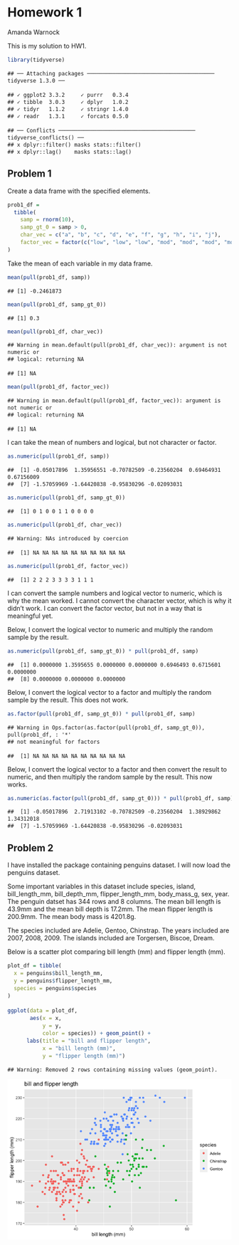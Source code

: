 Homework 1
================
Amanda Warnock

This is my solution to HW1.

``` r
library(tidyverse)
```

    ## ── Attaching packages ──────────────────────────────────────── tidyverse 1.3.0 ──

    ## ✓ ggplot2 3.3.2     ✓ purrr   0.3.4
    ## ✓ tibble  3.0.3     ✓ dplyr   1.0.2
    ## ✓ tidyr   1.1.2     ✓ stringr 1.4.0
    ## ✓ readr   1.3.1     ✓ forcats 0.5.0

    ## ── Conflicts ─────────────────────────────────────────── tidyverse_conflicts() ──
    ## x dplyr::filter() masks stats::filter()
    ## x dplyr::lag()    masks stats::lag()

## Problem 1

Create a data frame with the specified elements.

``` r
prob1_df =
  tibble(
    samp = rnorm(10),
    samp_gt_0 = samp > 0,
    char_vec = c("a", "b", "c", "d", "e", "f", "g", "h", "i", "j"),
    factor_vec = factor(c("low", "low", "low", "mod", "mod", "mod", "mod", "high", "high", "high"))
)
```

Take the mean of each variable in my data frame.

``` r
mean(pull(prob1_df, samp))
```

    ## [1] -0.2461873

``` r
mean(pull(prob1_df, samp_gt_0))
```

    ## [1] 0.3

``` r
mean(pull(prob1_df, char_vec))
```

    ## Warning in mean.default(pull(prob1_df, char_vec)): argument is not numeric or
    ## logical: returning NA

    ## [1] NA

``` r
mean(pull(prob1_df, factor_vec))
```

    ## Warning in mean.default(pull(prob1_df, factor_vec)): argument is not numeric or
    ## logical: returning NA

    ## [1] NA

I can take the mean of numbers and logical, but not character or factor.

``` r
as.numeric(pull(prob1_df, samp))
```

    ##  [1] -0.05017896  1.35956551 -0.70782509 -0.23560204  0.69464931  0.67156009
    ##  [7] -1.57059969 -1.64420838 -0.95830296 -0.02093031

``` r
as.numeric(pull(prob1_df, samp_gt_0))
```

    ##  [1] 0 1 0 0 1 1 0 0 0 0

``` r
as.numeric(pull(prob1_df, char_vec))
```

    ## Warning: NAs introduced by coercion

    ##  [1] NA NA NA NA NA NA NA NA NA NA

``` r
as.numeric(pull(prob1_df, factor_vec))
```

    ##  [1] 2 2 2 3 3 3 3 1 1 1

I can convert the sample numbers and logical vector to numeric, which is
why the mean worked. I cannot convert the character vector, which is why
it didn’t work. I can convert the factor vector, but not in a way that
is meaningful yet.

Below, I convert the logical vector to numeric and multiply the random
sample by the result.

``` r
as.numeric(pull(prob1_df, samp_gt_0)) * pull(prob1_df, samp)
```

    ##  [1] 0.0000000 1.3595655 0.0000000 0.0000000 0.6946493 0.6715601 0.0000000
    ##  [8] 0.0000000 0.0000000 0.0000000

Below, I convert the logical vector to a factor and multiply the random
sample by the result. This does not work.

``` r
as.factor(pull(prob1_df, samp_gt_0)) * pull(prob1_df, samp)
```

    ## Warning in Ops.factor(as.factor(pull(prob1_df, samp_gt_0)), pull(prob1_df, : '*'
    ## not meaningful for factors

    ##  [1] NA NA NA NA NA NA NA NA NA NA

Below, I convert the logical vector to a factor and then convert the
result to numeric, and then multiply the random sample by the result.
This now works.

``` r
as.numeric(as.factor(pull(prob1_df, samp_gt_0))) * pull(prob1_df, samp)
```

    ##  [1] -0.05017896  2.71913102 -0.70782509 -0.23560204  1.38929862  1.34312018
    ##  [7] -1.57059969 -1.64420838 -0.95830296 -0.02093031

## Problem 2

I have installed the package containing penguins dataset. I will now
load the penguins dataset.

Some important variables in this dataset include species, island,
bill\_length\_mm, bill\_depth\_mm, flipper\_length\_mm, body\_mass\_g,
sex, year. The penguin datset has 344 rows and 8 columns. The mean bill
length is 43.9mm and the mean bill depth is 17.2mm. The mean flipper
length is 200.9mm. The mean body mass is 4201.8g.

The species included are Adelie, Gentoo, Chinstrap. The years included
are 2007, 2008, 2009. The islands included are Torgersen, Biscoe, Dream.

Below is a scatter plot comparing bill length (mm) and flipper length
(mm).

``` r
plot_df = tibble(
  x = penguins$bill_length_mm,
  y = penguins$flipper_length_mm,
  species = penguins$species
)

ggplot(data = plot_df, 
       aes(x = x, 
           y = y, 
           color = species)) + geom_point() + 
      labs(title = "bill and flipper length", 
           x = "bill length (mm)", 
           y = "flipper length (mm)") 
```

    ## Warning: Removed 2 rows containing missing values (geom_point).

![](p8105_hw1_aw3251_files/figure-gfm/unnamed-chunk-1-1.png)<!-- -->
